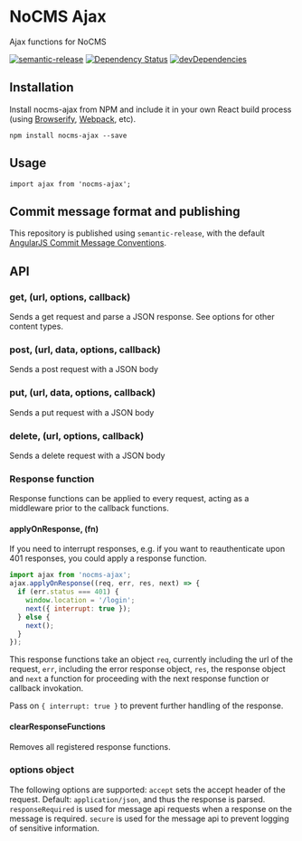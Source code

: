 # NoCMS Ajax

Ajax functions for NoCMS

[![semantic-release](https://img.shields.io/badge/%20%20%F0%9F%93%A6%F0%9F%9A%80-semantic--release-e10079.svg)](https://github.com/semantic-release/semantic-release)
[![Dependency Status](https://david-dm.org/miles-no/nocms-ajax.svg)](https://david-dm.org/miles-no/nocms-ajax)
[![devDependencies](https://david-dm.org/miles-no/nocms-ajax/dev-status.svg)](https://david-dm.org/miles-no/nocms-ajax?type=dev)


## Installation

Install nocms-ajax from NPM and include it in your own React build process (using [Browserify](http://browserify.org), [Webpack](http://webpack.github.io/), etc).

```
npm install nocms-ajax --save
```

## Usage

```
import ajax from 'nocms-ajax';

```

## Commit message format and publishing

This repository is published using `semantic-release`, with the default [AngularJS Commit Message Conventions](https://docs.google.com/document/d/1QrDFcIiPjSLDn3EL15IJygNPiHORgU1_OOAqWjiDU5Y/edit).

## API

### get, (url, options, callback)
Sends a get request and parse a JSON response. See options for other content types.

### post, (url, data, options, callback)
Sends a post request with a JSON body

### put, (url, data, options, callback)
Sends a put request with a JSON body

### delete, (url,  options, callback)
Sends a delete request with a JSON body

### Response function
Response functions can be applied to every request, acting as a middleware prior to the callback functions.

#### applyOnResponse, (fn)
If you need to interrupt responses, e.g. if you want to reauthenticate upon 401 responses, you could apply a response function.

```js
import ajax from 'nocms-ajax';
ajax.applyOnResponse((req, err, res, next) => {
  if (err.status === 401) {
    window.location = '/login';
    next({ interrupt: true });
  } else {
    next();
  }
});
```
This response functions take an object `req`, currently including the url 
of the request, `err`, including the error response object, `res`, the response
 object and `next` a function for proceeding with the next response 
 function or callback invokation.

 Pass on `{ interrupt: true }` to prevent further handling of the response.

#### clearResponseFunctions
Removes all registered response functions.

### options object
The following options are supported:
`accept` sets the accept header of the request. Default: `application/json`, and thus the response is parsed.
`responseRequired` is used for message api requests when a response on the message is required.
`secure` is used for the message api to prevent logging of sensitive information.

